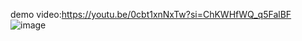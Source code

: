 demo video:https://youtu.be/0cbt1xnNxTw?si=ChKWHfWQ_q5FalBF
![image](https://github.com/user-attachments/assets/816d974a-fc34-4987-99e3-48e75954bb36)
